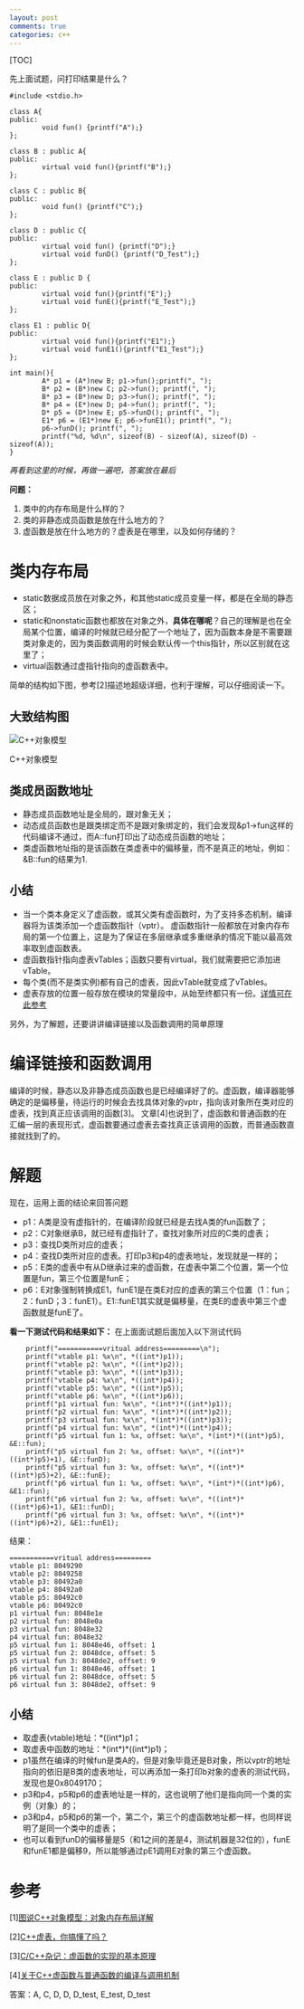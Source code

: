 ```yaml
---
layout: post
comments: true
categories: c++
---
```


[TOC]

先上面试题，问打印结果是什么？






	#include <stdio.h>
	
	class A{
	public:
	        void fun() {printf("A");}
	};
	
	class B : public A{
	public:
	        virtual void fun(){printf("B");}
	};
	
	class C : public B{
	public:
	        void fun() {printf("C");}
	};
	
	class D : public C{
	public:
	        virtual void fun() {printf("D");}
	        virtual void funD() {printf("D_Test");}
	};
	
	class E : public D {
	public:
	        virtual void fun(){printf("E");}
	        virtual void funE(){printf("E_Test");}
	};
	
	class E1 : public D{
	public:
	        virtual void fun(){printf("E1");}
	        virtual void funE1(){printf("E1_Test");}
	};
	
	int main(){
	        A* p1 = (A*)new B; p1->fun();printf(", ");
	        B* p2 = (B*)new C; p2->fun(); printf(", ");
	        B* p3 = (B*)new D; p3->fun(); printf(", ");
	        B* p4 = (E*)new D; p4->fun(); printf(", ");
	        D* p5 = (D*)new E; p5->funD(); printf(", ");
	        E1* p6 = (E1*)new E; p6->funE1(); printf(", ");
	        p6->funD(); printf(", ");
	        printf("%d, %d\n", sizeof(B) - sizeof(A), sizeof(D) - sizeof(A));
	}



*再看到这里的时候，再做一遍吧，答案放在最后*

**问题：**

1. 类中的内存布局是什么样的？
2. 类的非静态成员函数是放在什么地方的？
3. 虚函数是放在什么地方的？虚表是在哪里，以及如何存储的？


# 类内存布局

* static数据成员放在对象之外，和其他static成员变量一样，都是在全局的静态区；
* static和nonstatic函数也都放在对象之外，**具体在哪呢**？自己的理解是也在全局某个位置，编译的时候就已经分配了一个地址了，因为函数本身是不需要跟类对象走的，因为类函数调用的时候会默认传一个this指针，所以区别就在这里了；
* virtual函数通过虚指针指向的虚函数表中。

简单的结构如下图，参考[2]描述地超级详细，也利于理解，可以仔细阅读一下。

## 大致结构图
![C++对象模型](http://o856moet9.bkt.clouddn.com/C++%E5%AF%B9%E8%B1%A1%E6%A8%A1%E5%9E%8B.jpg)

C++对象模型

## 类成员函数地址

* 静态成员函数地址是全局的，跟对象无关；
* 动态成员函数也是跟类绑定而不是跟对象绑定的，我们会发现&p1->fun这样的代码编译不通过，而A::fun打印出了动态成员函数的地址；
* 类虚函数地址指的是该函数在类虚表中的偏移量，而不是真正的地址，例如：&B::fun的结果为1.

## 小结
* 当一个类本身定义了虚函数，或其父类有虚函数时，为了支持多态机制，编译器将为该类添加一个虚函数指针（vptr）。
虚函数指针一般都放在对象内存布局的第一个位置上，这是为了保证在多层继承或多重继承的情况下能以最高效率取到虚函数表。
* 虚函数指针指向虚表vTables；函数只要有virtual，我们就需要把它添加进vTable。
* 每个类(而不是类实例)都有自己的虚表，因此vTable就变成了vTables。
* 虚表存放的位置一般存放在模块的常量段中，从始至终都只有一份。[详情可在此参考](http://blog.csdn.net/houdy/article/details/1496161)

另外，为了解题，还要讲讲编译链接以及函数调用的简单原理

# 编译链接和函数调用
编译的时候，静态以及非静态成员函数也是已经编译好了的。虚函数，编译器能够确定的是偏移量，待运行的时候会去找具体对象的vptr，指向该对象所在类对应的虚表，找到真正应该调用的函数[3]。
文章[4]也说到了，虚函数和普通函数的在汇编一层的表现形式，虚函数要通过虚表去查找真正该调用的函数，而普通函数直接就找到了的。

# 解题
现在，运用上面的结论来回答问题

* p1：A类是没有虚指针的，在编译阶段就已经是去找A类的fun函数了；
* p2：C对象继承B，就已经有虚指针了，查找对象所对应的C类的虚表；
* p3：查找D类所对应的虚表；
* p4：查找D类所对应的虚表。打印p3和p4的虚表地址，发现就是一样的；
* p5：E类的虚表中有从D继承过来的虚函数，在虚表中第二个位置，第一个位置是fun，第三个位置是funE；
* p6：E对象强制转换成E1，funE1是在类E对应的虚表的第三个位置（1：fun；2：funD；3：funE1）。E1::funE1其实就是偏移量，在类E的虚表中第三个虚函数就是funE了。

**看一下测试代码和结果如下：**
在上面面试题后面加入以下测试代码

        printf("===========vritual address=========\n");
        printf("vtable p1: %x\n", *((int*)p1));
        printf("vtable p2: %x\n", *((int*)p2));
        printf("vtable p3: %x\n", *((int*)p3));
        printf("vtable p4: %x\n", *((int*)p4));
        printf("vtable p5: %x\n", *((int*)p5));
        printf("vtable p6: %x\n", *((int*)p6));
        printf("p1 virtual fun: %x\n", *(int*)*((int*)p1));
        printf("p2 virtual fun: %x\n", *(int*)*((int*)p2));
        printf("p3 virtual fun: %x\n", *(int*)*((int*)p3));
        printf("p4 virtual fun: %x\n", *(int*)*((int*)p4));
        printf("p5 virtual fun 1: %x, offset: %x\n", *(int*)*((int*)p5), &E::fun);
        printf("p5 virtual fun 2: %x, offset: %x\n", *((int*)*((int*)p5)+1), &E::funD);
        printf("p5 virtual fun 3: %x, offset: %x\n", *((int*)*((int*)p5)+2), &E::funE);
        printf("p6 virtual fun 1: %x, offset: %x\n", *(int*)*((int*)p6), &E1::fun);
        printf("p6 virtual fun 2: %x, offset: %x\n", *((int*)*((int*)p6)+1), &E1::funD);
        printf("p6 virtual fun 3: %x, offset: %x\n", *((int*)*((int*)p6)+2), &E1::funE1);


结果：

	===========vritual address=========
	vtable p1: 8049290
	vtable p2: 8049258
	vtable p3: 80492a0
	vtable p4: 80492a0
	vtable p5: 80492c0
	vtable p6: 80492c0
	p1 virtual fun: 8048e1e
	p2 virtual fun: 8048e0a
	p3 virtual fun: 8048e32
	p4 virtual fun: 8048e32
	p5 virtual fun 1: 8048e46, offset: 1
	p5 virtual fun 2: 8048dce, offset: 5
	p5 virtual fun 3: 8048de2, offset: 9
	p6 virtual fun 1: 8048e46, offset: 1
	p6 virtual fun 2: 8048dce, offset: 5
	p6 virtual fun 3: 8048de2, offset: 9


## 小结
* 取虚表(vtable)地址：\*((int\*)p1；
* 取虚表中函数的地址：\*(int*)\*((int\*)p1)；
* p1虽然在编译的时候fun是类A的，但是对象毕竟还是B对象，所以vptr的地址指向的依旧是B类的虚表地址，可以再添加一条打印b对象的虚表的测试代码，发现也是0x8049170；
* p3和p4，p5和p6的虚表地址是一样的，这也说明了他们是指向同一个类的实例（对象）的；
* p3和p4，p5和p6的第一个，第二个，第三个的虚函数地址都一样，也同样说明了是同一个类中的虚表；
* 也可以看到funD的偏移量是5（和1之间的差是4，测试机器是32位的），funE和funE1都是偏移9，所以能够通过pE1调用E对象的第三个虚函数。

# 参考
[1][图说C++对象模型：对象内存布局详解](http://blog.jobbole.com/101583/)

[2][C++虚表，你搞懂了吗？](http://blog.jobbole.com/103102/#comment-157606)

[3][C/C++杂记：虚函数的实现的基本原理 ](http://www.cnblogs.com/malecrab/p/5572730.html)

[4][关于C++虚函数与普通函数的编译与调用机制](http://blog.csdn.net/typ2004/article/details/20492335)

答案：A, C, D, D, D_test, E_test, D_test
